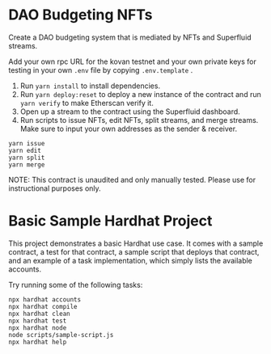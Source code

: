 # DAO Budgeting NFTs

Create a DAO budgeting system that is mediated by NFTs and Superfluid streams.

Add your own rpc URL for the kovan testnet and your own private keys for testing in your own `.env` file by copying `.env.template` .

1) Run ```yarn install``` to install dependencies.
2) Run ```yarn deploy:reset``` to deploy a new instance of the contract and run ```yarn verify``` to make Etherscan verify it.
3) Open up a stream to the contract using the Superfluid dashboard.
4) Run scripts to issue NFTs, edit NFTs, split streams, and merge streams. Make sure to input your own addresses as the sender & receiver.
```shell
yarn issue
yarn edit
yarn split
yarn merge
```

NOTE: This contract is unaudited and only manually tested. Please use for instructional purposes only. 


# Basic Sample Hardhat Project

This project demonstrates a basic Hardhat use case. It comes with a sample contract, a test for that contract, a sample script that deploys that contract, and an example of a task implementation, which simply lists the available accounts.

Try running some of the following tasks:

```shell
npx hardhat accounts
npx hardhat compile
npx hardhat clean
npx hardhat test
npx hardhat node
node scripts/sample-script.js
npx hardhat help
```
